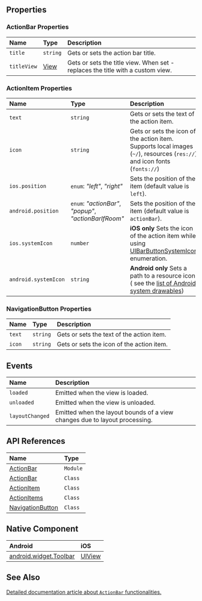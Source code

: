 
## Properties

### ActionBar Properties

| Name      | Type     | Description    |
|:----------|:---------|:---------------|
| `title`   | `string` | Gets or sets the action bar title. |
| `titleView` | [View](https://docs.nativescript.org/api-reference/classes/_ui_core_view_.view) | Gets or sets the title view. When set - replaces the title with a custom view. |

### ActionItem Properties

| Name     | Type     | Description    |
|:---------|:---------|:---------------|
| `text`   | `string` | Gets or sets the text of the action item. |
| `icon`   | `string` | Gets or sets the icon of the action item. Supports local images (`~/`), resources (`res://`) and icon fonts (`fonts://`)|
| `ios.position`   | `enum`: _"left"_, _"right"_ | Sets the position of the item (default value is `left`). |
| `android.position`   | `enum`: _"actionBar"_, _"popup"_, _"actionBarIfRoom"_ | Sets the position of the item (default value is `actionBar`). |
| `ios.systemIcon`   | `number` | **iOS only** Sets the icon of the action item while using [UIBarButtonSystemIcon](https://developer.apple.com/documentation/uikit/uibarbuttonsystemitem) enumeration. |
| `android.systemIcon`   | `string` | **Android only** Sets a path to a resource icon ( see the [list of Android system drawables](https://developer.android.com/reference/android/R.drawable)) |

### NavigationButton Properties

| Name     | Type     | Description    |
|:---------|:---------|:---------------|
| `text`   | `string` | Gets or sets the text of the action item. |
| `icon`   | `string` | Gets or sets the icon of the action item. |

## Events

| Name        | Description    |
|:------------|:---------------|
| `loaded`               | Emitted when the view is loaded.                 |
| `unloaded`             | Emitted when the view is unloaded.               |
| `layoutChanged`        | Emitted when the layout bounds of a view changes due to layout processing. |

## API References

| Name               | Type     |
|:-------------------|:---------|
| [ActionBar](https://docs.nativescript.org/api-reference/modules/_ui_action_bar_)                 | `Module` |
| [ActionBar](https://docs.nativescript.org/api-reference/classes/_ui_action_bar_.actionbar)       | `Class`  |
| [ActionItem](https://docs.nativescript.org/api-reference/classes/_ui_action_bar_.actionitem )    | `Class`  |
| [ActionItems](https://docs.nativescript.org/api-reference/classes/_ui_action_bar_.actionitems)   | `Class`  |
| [NavigationButton](https://docs.nativescript.org/api-reference/classes/_ui_action_bar_.navigationbutton) | `Class`  |

## Native Component

| Android                | iOS      |
|:-----------------------|:---------|
| [android.widget.Toolbar](https://developer.android.com/reference/android/widget/Toolbar.html) | [UIView](https://developer.apple.com/library/ios/documentation/UIKit/Reference/UIView_Class/) |

## See Also

[Detailed documentation article about `ActionBar` functionalities.](https://docs.nativescript.org/angular/ui/action-bar)
